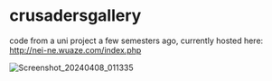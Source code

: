 # crusadersgallery

code from a uni project a few semesters ago, currently hosted here: http://nei-ne.wuaze.com/index.php

![Screenshot_20240408_011335](https://github.com/calnfynn/crusadersgallery/assets/35895017/6c7df5c7-e2ea-4ed9-a74f-4e2b0ce532f4)
